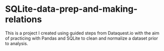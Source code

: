# SQLite-data-prep-and-making-relations
This is a project I created using guided steps from Dataquest.io with the aim of practicing with Pandas and SQLite to clean and normalize a dataset prior to analysis.
